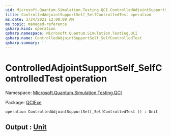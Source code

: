 ```yaml
---
uid: Microsoft.Quantum.Simulation.Testing.QCI.ControlledAdjointSupportSelf_SelfControlledTest
title: ControlledAdjointSupportSelf_SelfControlledTest operation
ms.date: 3/24/2021 12:00:00 AM
ms.topic: managed-reference
qsharp.kind: operation
qsharp.namespace: Microsoft.Quantum.Simulation.Testing.QCI
qsharp.name: ControlledAdjointSupportSelf_SelfControlledTest
qsharp.summary: ''
---
```


# ControlledAdjointSupportSelf_SelfControlledTest operation

Namespace: [Microsoft.Quantum.Simulation.Testing.QCI](xref:Microsoft.Quantum.Simulation.Testing.QCI)

Package: [QCIExe](https://nuget.org/packages/QCIExe)




```qsharp
operation ControlledAdjointSupportSelf_SelfControlledTest () : Unit
```


## Output : [Unit](xref:microsoft.quantum.lang-ref.unit)

